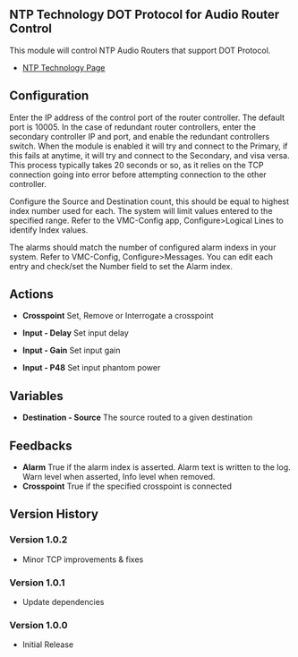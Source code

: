## NTP Technology DOT Protocol for Audio Router Control

This module will control NTP Audio Routers that support DOT Protocol.

- [NTP Technology Page](https://www.ntp.dk/)

## Configuration
Enter the IP address of the control port of the router controller. The default port is 10005.
In the case of redundant router controllers, enter the secondary controller IP and port, and enable the redundant controllers switch. 
When the module is enabled it will try and connect to the Primary, if this fails at anytime, it will try and connect to the Secondary, and visa versa. This process typically takes 20 seconds or so, as it relies on the TCP connection going into error before attempting connection to the other controller.

Configure the Source and Destination count, this should be equal to highest index number used for each. The system will limit values entered to the specified range. Refer to the VMC-Config app, Configure>Logical Lines to identify Index values.

The alarms should match the number of configured alarm indexs in your system. Refer to VMC-Config, Configure>Messages. You can edit each entry and check/set the Number field to set the Alarm index.

## Actions

- **Crosspoint** Set, Remove or Interrogate a crosspoint

- **Input - Delay** Set input delay
- **Input - Gain** Set input gain
- **Input - P48** Set input phantom power

## Variables
- **Destination - Source** The source routed to a given destination

## Feedbacks
- **Alarm** True if the alarm index is asserted. Alarm text is written to the log. Warn level when asserted, Info level when removed.
- **Crosspoint** True if the specified crosspoint is connected

## Version History

### Version 1.0.2
- Minor TCP improvements & fixes

### Version 1.0.1
- Update dependencies

### Version 1.0.0
- Initial Release
